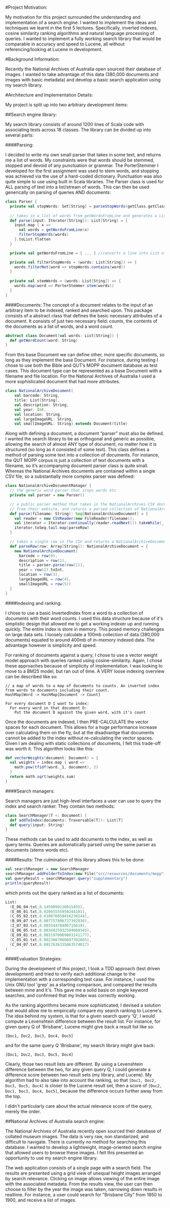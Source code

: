 #Project Motivation:

My motivation for this project surrounded the understanding and implementation of a search engine. I wanted to implement the ideas and techniques we learnt in the first 5 lectures. Specifically, inverted indexes, cosine similarity ranking algorithms and natural language processing of queries. I wanted to implement a fully working search library that would be comparable in accuracy and speed to Lucene, all without referencing/looking at Lucene in development. 

#Background Information:

Recently the National Archives of Australia open sourced their database of images. I wanted to take advantage of this data (380,000 documents and images with basic metadata) and develop a basic search application using my search library. 

#Architecture and Implementation Details:

My project is split up into two arbitrary development items:

##Search engine library:

My search library consists of around 1200 lines of Scala code with associating tests across 18 classes. The library can be divided up into several parts:

####Parsing:

I decided to write my own small parser that takes in some text, and returns me a list of words. My constraints were that words should be stemmed, stopped and devoid of any punctuation or grammar.
The PorterStemmer I developed for the first assignment was used to stem words, and stopping was achieved via the use of a hard-coded dictionary. Punctuation was also quite simple to use using built in Scala libraries. The Parser class is used for ALL parsing of text into a list/stream of words. This can then be used generically on parsing of queries AND documents:

```scala
class Parser {
  private val stopWords: Set[String] = parseStopWords(getClass.getClassLoader.getResourceAsStream("search/parsing/stopWords.txt"))
 
  // takes in a list of words from getWordsFromLine and generates a List of parsed words
  def parse(input: Iterator[String]): List[String] = {
    input.map { x =>
      val words = getWordsFromLine(x)
      filterStopWords(words)
    }.toList.flatten
  }

  private val getWordsFromLine = { ... } //converts a line into List of words

  private val filterStopWords = (words: List[String]) => {
    words.filterNot(word => stopWords.contains(word))
  }
  
  private val stemWords = (words: List[Sting]) => {
    words.map(word => PorterStemmer.stem(words))
  }
}
```

####Documents:
The concept of a document relates to the input of an arbitrary item to be indexed, ranked and searched upon. This package consists of a abstract class that defines the basic necessary attributes of a document. It consists of just two necessary field: counts, the contents of the documents as a list of words, and a word count.
```scala
abstract class Document(val words: List[String]) {
  def getWordCount(word: String)
}
```

From this base Document we can define other, more specific documents, so long as they implement the base Document. For instance, during testing I chose to use both the Bible and QUT’s MOPP document database as test cases. This document type can be represented as a base Document with a filename and file location. For the National Archives of Australia I used a more sophisticated document that had more attributes.

```scala
class NationalArchiveDocument(
    val barcode: String, 
    title: List[String],
    val description: String,
    val year: Int, 
    val location: String, 
    val largeImageURL: String, 
    val smallImageURL: String) extends Document(title)
```

Along with defining a document, a document “parser” must also be defined. I wanted the search library to be as orthogonal and generic as possible, allowing the search of almost ANY type of document, no matter how it is structured (so long as it consisted of some text). This class defines a method of parsing some text into a collection of documents. For instance, the QUT MOPP corpus is just a collection of text documents with a filename, so it’s accompanying document parser class is quite small. Whereas the National Archives documents are contained within a single CSV file, so a substantially more complex parser was defined:

```scala
class NationalArchiveDocumentManager {
  // the generic word parser that stops words etc
  private val parser = new Parser()

  // a public parser method that takes in the NationalArchives CSV document 
  // from their website, and returns a parsed collection of NationalArchiveDocuments
  def parse(filename: String): Seq[NationalArchiveDocument] = {
    val reader = new CSVReader(new FileReader(filename));    
    val iterator = Iterator.continually(reader.readNext()).takeWhile(_ != null)
    iterator.toSeq.tail.map(parseRow)
  }

  // takes a single row in the CSV and returns a NationalArchiveDocument
  def parseRow(row: Array[String]): NationalArchiveDocument = {
    new NationalArchiveDocument(
      barcode = row(0),
      description = row(1),
      title = parser.parse(row(1)),
      year = row(2).toInt,
      location = row(3),
      largeImageURL = row(4),
      smallImageURL = row(5))
  }
}
```

####Indexing and ranking:

I chose to use a basic InvertedIndex from a word to a collection of documents with their word counts. I used this data structure because of it's simplistic design that allowed me to get a working indexer up and running quickly. The entire index is store in memory. This posed memory challenges on large data sets. I loosely calculate a 100mb collection of data (380,000 documents) equated to around 400mb of in-memory indexed data. The advantage however is simplicity and speed.

For ranking of documents against a query, I chose to use a vector weight model approach with queries ranked using cosine-similarity. Again, I chose these approaches because of simplicity of implementation. I was looking to move to a BM25 model, but ran out of time. A VERY loose indexing overview can be described like so:
```text
// a map of words to a map of documents to counts. An inverted index from words to documents including their count.
HashMap[Word -> HashMap[Document -> Count]

For every document D I want to index:
  For every word in that document D:
    Put the document D against the given word, with it's count
```

Once the documents are indexed, I then PRE-CALCULATE the vector spaces for each document. This allows for a huge performance increase over calculating them on the fly, but at the disadvantge that documents cannot be added to the index without re-calculating the vector spaces. Given I am dealing with static collections of documents, I felt this trade-off was worth it. This algorithm looks like this:

```scala
def vectorWeights(document: Document) = {
  val weights = index.map { word =>
    math.pow(tfidf(word._1, document), 2)
  }
  return math.sqrt(weights.sum)
}
```

####Search managers:

Search managers are just high-level interfaces a user can use to query the index and search ranker. They contain two methods:

```scala
class SearchManager[T <: Document] {
  def addToIndex(documents: Traversable[T]): List[T]
  def query(input: String)
}
```

These methods can be used to add documents to the index, as well as query terms. Queries are automatically parsed using the same parser as documents (stems words etc).

####Results:
The culmination of this library allows this to be done:
```scala
val searchManager = new SearchManager
searchManager.addFolderToIndex(new File("src/resources/documents/mopp"))
val queryResult = searchManager.query("supplementary")
println(queryResult)
```
which prints out the query ranked as a list of documents:
```scala
List(
  (E_06_04.txt,0.1459099116015455), 
  (E_06_01.txt,0.02065555950244101), 
  (C_05_02.txt,0.010876058416236544), 
  (B_09_07.txt,0.007757806737392836), 
  (I_07_03.txt,0.00354470406715619), 
  (E_06_05.txt,0.0034425932504068345), 
  (E_09_01.txt,0.0031970069803141177), 
  (C_05_01.txt,0.0023087860897392665), 
  (C_04_07.txt,0.0017636335063574017)
)
```

####Evaluation Strategies:

During the development of this project, I took a TDD approach (test driven development) and tried to verify each additional change to the implementation with a corresponding test case. For instance, I used the Unix GNU tool 'grep' as a starting comparison, and compared the results between mine and it's. This gave me a solid basis on single keyword searches, and confirmed that my Index was correctly working.

As the ranking algorithms became more sophisticated, I devised a solution that would allow me to empirically compare my search ranking to Lucene's. The idea behind my system, is that for a given search query 'Q', I would compute a Levenshtein difference between the result list. For instance, for given query Q of 'Brisbane', Lucene might give back a result list like so:

```[Doc1, Doc2, Doc3, Doc4, Doc5]```

and for the same query Q 'Brisbane', my search library might give back:

```[Doc1, Doc2, Doc3, Doc5, Doc4]```

Clearly, those two result lists are different. By using a Levenshtein difference between the two, for any given query Q, I could generate a difference score between two result sets (my library, and Lucene). My algorithm had to also take into account the ranking, so that ```[Doc1, Doc2, Doc3, Doc5, Doc4]``` is closer to the Lucene result set, then a score of ```[Doc2, Doc1, Doc3, Doc4, Doc5]```, because the difference occurs further away from the top.

I didn't particularly care about the actual relevance score of the query, merely the order. 

##National Archives of Australia search engine:

The National Archives of Australia recently open sourced their database of collated museum images. The data is very raw, non standarized, and difficult to navigate. There is currently no method for searching this database. I wanted to develop a lightweight, image-oriented search engine that allowed users to browse these images. I felt this presented an opportunity to use my search engine library.

The web application consists of a single page with a search field. The results are presented using a grid view of unequal height images arranged by search relevance. Clicking on image allows viewing of the entire image with the associated metadata. From the results view, the user can then choose to filter by the year the image was taken, narrowing down results in realtime. For instance, a user could search for "Brisbane City" from 1850 to 1900, and receive a list of images.




